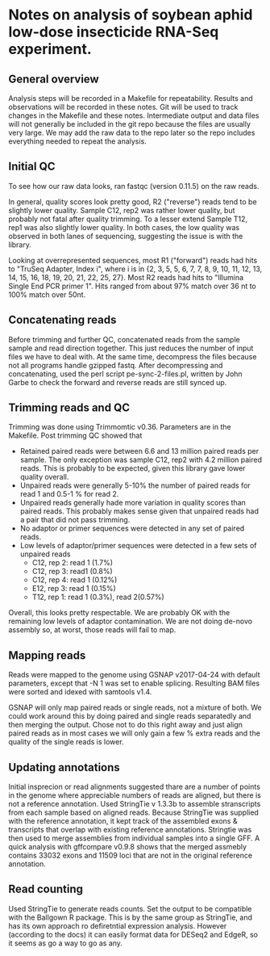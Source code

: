# Notes on analysis of soybean aphid low-dose insecticide RNA-Seq experiment.

## General overview

Analysis steps will be recorded in a Makefile for repeatability. Results and observations will be recorded in these notes. Git will be used to track changes in the Makefile and these notes. Intermediate output and data files will not generally be included in the git repo because the files are usually very large. We may add the raw data to the repo later so the repo includes everything needed to repeat the analysis.

## Initial QC

To see how our raw data looks, ran fastqc (version 0.11.5) on the raw reads.

In general, quality scores look pretty good, R2 ("reverse") reads tend to be slightly lower quality. Sample C12, rep2 was rather lower quality, but probably not fatal after quality trimming. To a lesser extend Sample T12, rep1 was also slightly lower quality. In both cases, the low quality was observed in both lanes of sequencing, suggesting the issue is with the library.

Looking at overrepresented sequences, most R1 ("forward") reads had hits to "TruSeq Adapter, Index i", where i is in {2, 3, 5, 5, 6, 7, 7, 8, 9, 10, 11, 12, 13, 14, 15, 16, 18, 19, 20, 21, 22, 25, 27}. Most R2 reads had hits to "Illumina Single End PCR primer 1". Hits ranged from about 97% match over 36 nt to 100% match over 50nt.

## Concatenating reads

Before trimming and further QC, concatenated reads from the sample sample and read direction together. This just reduces the number of input files we have to deal with. At the same time, decompress the files because not all programs handle gzipped fastq. After decompressing and concatenating, used the perl script pe-sync-2-files.pl, written by John Garbe to check the forward and reverse reads are still synced up.

## Trimming reads and QC

Trimming was done using Trimmomtic v0.36. Parameters are in the Makefile. Post trimming QC showed that

* Retained paired reads were between 6.6 and 13 million paired reads per sample. The only exception was sample C12, rep2 with 4.2 million paired reads. This is probably to be expected, given this library gave lower quality overall.
* Unpaired reads were generally 5-10% the number of paired reads for read 1 and 0.5-1 % for read 2.
* Unpaired reads generally hade more variation in quality scores than paired reads. This probably makes sense given that unpaired reads had a pair that did not pass trimming.
* No adaptor or primer sequences were detected in any set of paired reads.
* Low levels of adaptor/primer sequences were detected in a few sets of unpaired reads
  - C12, rep 2: read 1 (1.7%)
  - C12, rep 3: read1 (0.8%)
  - C12, rep 4: read 1 (0.12%)
  - E12, rep 3: read 1 (0.15%)
  - T12, rep 1: read 1 (0.3%), read 2(0.57%)

Overall, this looks pretty respectable. We are probably OK with the remaining low levels of adaptor contamination. We are not doing de-novo assembly so, at worst, those reads will fail to map.

## Mapping reads


Reads were mapped to the genome using GSNAP v2017-04-24 with default parameters, except that -N 1 was set to enable splicing. Resulting BAM files were sorted and idexed with samtools v1.4.

GSNAP will only map paired reads or single reads, not a mixture of both. We could work around this by doing paired and single reads separatedly and then merging the output. Chose not to do this right away and just align paired reads as in most cases we will only gain a few % extra reads and the quality of the single reads is lower. 

## Updating annotations

Initial insprecion or read alignments suggested thare are a number of points in the genome where appreciable numbers of reads are aligned, but there is not a reference annotation. Used StringTie v 1.3.3b to assemble stranscripts from each sample based on aligned reads. Because StringTie was supplied with the reference annotation, it kept track of the assembled exons & transcripts that overlap with existing reference annotations. Stringtie was then used to merge assemblies from individual samples into a single GFF. A quick analysis with gffcompare v0.9.8 shows that the merged assmebly contains 33032 exons and 11509 loci that are not in the original reference annotation.

## Read counting

Used StringTie to generate reads counts. Set the output to be compatible with the Ballgown R package. This is by the same group as StringTie, and has its own approach ro defiretntial expression analysis. However (according to the docs) it can easily format data for DESeq2 and EdgeR, so it seems as go a way to go as any.
